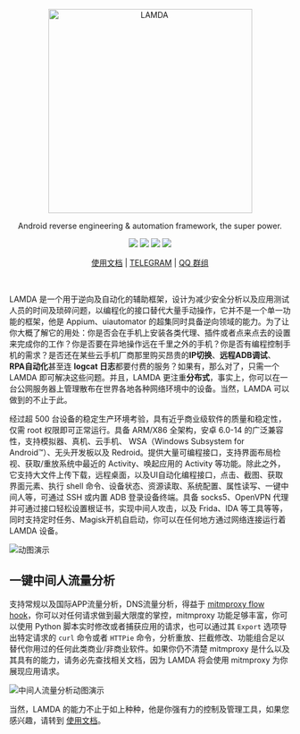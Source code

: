 <p align="center">
<img src="image/logo.svg" alt="LAMDA" width="365">
</p>

<p align="center">Android reverse engineering & automation framework, the super power.</p>

<p align="center">
<img src="https://img.shields.io/badge/python-3.6+-blue.svg?logo=python&labelColor=yellow" />
<img src="https://img.shields.io/badge/android-6.0+-blue.svg?logo=android&labelColor=white" />
<img src="https://img.shields.io/badge/root%20require-red.svg?logo=android&labelColor=black" />
<img src="https://img.shields.io/github/v/release/rev1si0n/lamda" />
</p>

<p align="center"><a href="https://github.com/rev1si0n/lamda/wiki">使用文档</a> | <a href="https://t.me/lamda_dev">TELEGRAM</a> | <a href="https://lamda.run/join/qq">QQ 群组</a></p>
<br>

LAMDA 是一个用于逆向及自动化的辅助框架，设计为减少安全分析以及应用测试人员的时间及琐碎问题，以编程化的接口替代大量手动操作，它并不是一个单一功能的框架，他是 Appium、uiautomator 的超集同时具备逆向领域的能力。为了让你大概了解它的用处：你是否会在手机上安装各类代理、插件或者点来点去的设置来完成你的工作？你是否要在异地操作远在千里之外的手机？你是否有编程控制手机的需求？是否还在某些云手机厂商那里购买昂贵的**IP切换**、**远程ADB调试**、**RPA自动化**甚至连 **logcat 日志**都要付费的服务？如果有，那么对了，只需一个 LAMDA 即可解决这些问题。并且，LAMDA 更注重**分布式**，事实上，你可以在一台公网服务器上管理散布在世界各地各种网络环境中的设备。当然，LAMDA 可以做到的不止于此。

经过超 500 台设备的稳定生产环境考验，具有近乎商业级软件的质量和稳定性，仅需 root 权限即可正常运行。具备 ARM/X86 全架构，安卓 6.0-14 的广泛兼容性，支持模拟器、真机、云手机、 WSA（Windows Subsystem for Android™️）、无头开发板以及 Redroid。提供大量可编程接口，支持界面布局检视、获取/重放系统中最近的 Activity、唤起应用的 Activity 等功能。除此之外，它支持大文件上传下载，远程桌面，以及UI自动化编程接口，点击、截图、获取界面元素、执行 shell 命令、设备状态、资源读取、系统配置、属性读写、一键中间人等，可通过 SSH 或内置 ADB 登录设备终端。具备 socks5、OpenVPN 代理并可通过接口轻松设置根证书，实现中间人攻击，以及 Frida、IDA 等工具等等，同时支持定时任务、Magisk开机自启动，你可以在任何地方通过网络连接运行着 LAMDA 设备。

![动图演示](image/demo.gif)

## 一键中间人流量分析

支持常规以及国际APP流量分析，DNS流量分析，得益于 [mitmproxy flow hook](https://docs.mitmproxy.org/stable/api/events.html)，你可以对任何请求做到最大限度的掌控，mitmproxy 功能足够丰富，你可以使用 Python 脚本实时修改或者捕获应用的请求，也可以通过其 `Export` 选项导出特定请求的 `curl` 命令或者 `HTTPie` 命令，分析重放、拦截修改、功能组合足以替代你用过的任何此类商业/非商业软件。如果你仍不清楚 mitmproxy 是什么以及其具有的能力，请务必先查找相关文档，因为 LAMDA 将会使用 mitmproxy 为你展现应用请求。

![中间人流量分析动图演示](image/mitm.gif)

当然，LAMDA 的能力不止于如上种种，他是你强有力的控制及管理工具，如果您感兴趣，请转到 [使用文档](https://github.com/rev1si0n/lamda/wiki)。